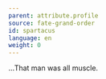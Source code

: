 ```yaml
---
parent: attribute.profile
source: fate-grand-order
id: spartacus
language: en
weight: 0
---
```


…That man was all muscle.
